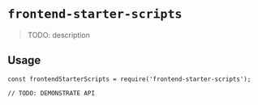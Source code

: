 # `frontend-starter-scripts`

> TODO: description

## Usage

```
const frontendStarterScripts = require('frontend-starter-scripts');

// TODO: DEMONSTRATE API
```
